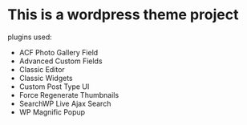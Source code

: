 # This is a wordpress theme project <br>
plugins used:<br>
<ul>
    <li>ACF Photo Gallery Field</li>
    <li>Advanced Custom Fields</li>
    <li>Classic Editor</li>
    <li>Classic Widgets</li>
    <li> Custom Post Type UI</li>
    <li>Force Regenerate Thumbnails</li>
    <li>SearchWP Live Ajax Search</li>
    <li>WP Magnific Popup</li>
</ul>